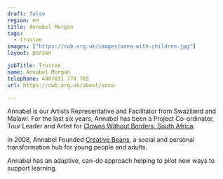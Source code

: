 ```yaml
---
draft: false
region: en
title: Annabel Morgan
tags:
  - trustee
images: ["https://cwb.org.uk/images/anna-with-children.jpg"]
layout: person

jobTitle: Trustee
name: Annabel Morgan
telephone: 4407831 778 705
url: https://cwb.org.uk/about/anna

---
```


Annabel is our Artists Representative and <!-- clown, storyteller --> Facilitator from Swaziland and Malawi. For the last six years, Annabel has been a Project Co-ordinator, Tour Leader and Artist for [Clowns Without Borders, South Africa](https://cwbsa.org/about-us/who-we-are/).

In 2008, Annabel Founded [Creative Beans](http://creativebeans.weebly.com/who-we-are.html), <!-- which develops creative projects --> a social and personal transformation hub for young people and&nbsp;adults.

Annabel has an adaptive, can-do approach helping to pilot new ways to support&nbsp;learning.

<!--
• Annabel Morgan (rated out of 3):
- performance:
  - seems to be moving the needle in SA, who have a lot of organised programming and training materials, support and cash-flow (partners are well advertised)?
  - Artists representative.
- How can we help her?:
  - improve interactions
  - new proj. to fundraise
-->

<!-- D@64%: gtmetrix.com/reports/cwbsa.org/V9nj6n5q/ -->
